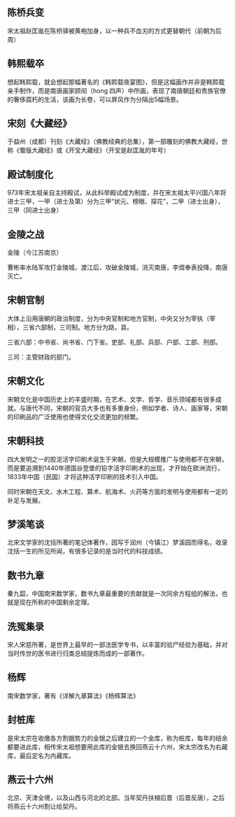 ## 陈桥兵变

宋太祖赵匡胤在陈桥驿被黄袍加身，以一种兵不血刃的方式更替朝代（前朝为后周）

## 韩熙载卒

想起韩熙载，就会想起那幅著名的《韩熙载夜宴图》，但是这幅画作并非是韩熙载亲手制作，而是南唐画家顾闳（hong 四声）中所画，表现了南唐朝廷和贵族官僚的奢侈腐朽的生活，该画为长卷，可以屏风作为分隔出5幅场景。

## 宋刻《大藏经》

于益州（成都）刊刻《大藏经》（佛教经典的总集），第一部雕刻的佛教大藏经，世称《蜀版大藏经》或《开宝大藏经》（开宝是赵匡胤的年号）

## 殿试制度化

973年宋太祖亲自主持殿试，从此科举殿试成为制度，并在宋太祖太平兴国八年将进士三甲，一甲（进士及第）分为三甲“状元、榜眼、探花”，二甲（进士出身），三甲（同进士出身）

## 金陵之战

金陵（今江苏南京）

曹彬率水陆军攻打金陵城，渡江后，攻破金陵城，消灭南唐，李煜奉表投降，南唐灭亡。

## 宋朝官制

大体上沿用唐朝的政治制度，分为中央官制和地方官制，中央又分为宰执（宰相），三省六部制，三司制。地方分为路，县。

三省六部：中书省、尚书省、门下省。吏部、礼部、兵部、户部、工部、刑部。

三司：主管财政的部门。

## 宋朝文化

宋朝文化是中国历史上的丰盛时期，在艺术、文学、哲学、音乐领域都有很多成就。与唐代不同，宋朝的官员大多也有多重身份，例如学者、诗人、画家等，宋朝的印刷品的广泛使用也使得文化交流更加的频繁。

## 宋朝科技

四大发明之一的胶泥活字印刷术诞生于宋朝，但是大规模推广与使用都不在宋朝，而是要追溯到1440年德国谷登堡的铅字活字印刷术的出现，才开始在欧洲流行，1833年中国（民国）才将这种活字印刷的技术引入中国。

同时宋朝在天文、水木工程、算术、航海术、火药等方面的发明与使用都有一定的补足与发展。

## 梦溪笔谈

北宋文学家的沈括所著的笔记体著作，因写于润州（今镇江）梦溪园而得名，收录沈括一生的所见所闻，有很多记录的是当时代的科技成绩。

## 数书九章

秦九韶，中国南宋数学家，数书九章最重要的贡献就是一次同余方程组的解法，也就是现在所称的中国剩余定理。

## 洗冤集录

宋人宋慈所著，是世界上最早的一部法医学专书，以丰富的验尸经验为基础，并对当时传世的医书进行归类总结提炼而成的一部著作。

## 杨辉

南宋数学家，著有《详解九章算法》《杨辉算法》

## 封桩库

是宋太宗在收缴各方割据势力的金银之后建立的一个金库，称为桩库，每年的结余都要进此库，相传宋太祖想要用此库的金银去换回燕云十六州，宋太宗改名为右藏库，最后定名为内藏库。


## 燕云十六州

北京、天津全境，以及山西与河北的北部。当年契丹扶植后晋（后晋反唐），之后将燕云十六州割让给契丹。

